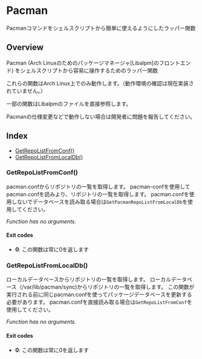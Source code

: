 
# Pacman

Pacmanコマンドをシェルスクリプトから簡単に使えるようにしたラッパー関数

## Overview

Pacman (Arch Linuxのためのパッケージマネージャ[Libalpm]のフロントエンド) をシェルスクリプトから容易に操作するためのラッパー関数

これらの関数はArch Linux上でのみ動作します。（動作環境の確認は現在実装されていません。）

一部の関数はLibalpmのファイルを直接参照します。

Pacmanの仕様変更などで動作しない場合は開発者に問題を報告してください。

## Index

* [GetRepoListFromConf()](#getrepolistfromconf)
* [GetRepoListFromLocalDb()](#getrepolistfromlocaldb)

### GetRepoListFromConf()

pacman.confからリポジトリの一覧を取得します。
pacman-confを使用してpacman.confを読みより、リポジトリの一覧を取得します。
pacman.confを使用しないでデータベースを読み取る場合は`GetPacmanRepoListFromLocalDb`を使用してください。

_Function has no arguments._

#### Exit codes

* **0**: この関数は常に0を返します

### GetRepoListFromLocalDb()

ローカルデータベースからリポジトリの一覧を取得します。
ローカルデータベース（/var/lib/pacman/sync)からリポジトリの一覧を取得します。
この関数が実行される前に同じpacman.confを使ってパッケージデータベースを更新する必要があります。
pacman.confを直接読み取る場合は`GetRepoListFromConf`を使用してください。

_Function has no arguments._

#### Exit codes

* **0**: この関数は常に0を返します

